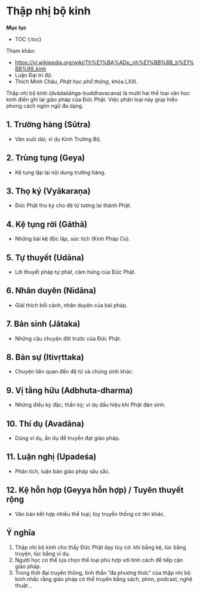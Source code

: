 # Thập nhị bộ kinh

**Mục lục**

- TOC
{:toc}

Tham khảo:

- <https://vi.wikipedia.org/wiki/Th%E1%BA%ADp_nh%E1%BB%8B_b%E1%BB%99_kinh>
- Luận Đại trí độ.
- Thích Minh Châu, *Phật học phổ thông*, khóa LXIII.

Thập nhị bộ kinh (dvādaśāṅga-buddhavacana) là mười hai thể loại văn học kinh điển ghi lại giáo pháp của Đức Phật. Việc phân loại này giúp hiểu phong cách ngôn ngữ đa dạng.

## 1. Trường hàng (Sūtra)

- Văn xuôi dài; ví dụ Kinh Trường Bộ.

## 2. Trùng tụng (Geya)

- Kệ tụng lặp lại nội dung trường hàng.

## 3. Thọ ký (Vyākaraṇa)

- Đức Phật thọ ký cho đệ tử tương lai thành Phật.

## 4. Kệ tụng rời (Gāthā)

- Những bài kệ độc lập, súc tích (Kinh Pháp Cú).

## 5. Tự thuyết (Udāna)

- Lời thuyết pháp tự phát, cảm hứng của Đức Phật.

## 6. Nhân duyên (Nidāna)

- Giải thích bối cảnh, nhân duyên của bài pháp.

## 7. Bản sinh (Jātaka)

- Những câu chuyện đời trước của Đức Phật.

## 8. Bản sự (Itivṛttaka)

- Chuyện liên quan đến đệ tử và chúng sinh khác.

## 9. Vị tằng hữu (Adbhuta-dharma)

- Những điều kỳ đặc, thần kỳ; ví dụ dấu hiệu khi Phật đản sinh.

## 10. Thí dụ (Avadāna)

- Dùng ví dụ, ẩn dụ để truyền đạt giáo pháp.

## 11. Luận nghị (Upadeśa)

- Phân tích, luận bàn giáo pháp sâu sắc.

## 12. Kệ hỗn hợp (Geyya hỗn hợp) / Tuyên thuyết rộng

- Văn bản kết hợp nhiều thể loại; tùy truyền thống có tên khác.

## Ý nghĩa

1. Thập nhị bộ kinh cho thấy Đức Phật dạy tùy cơ: khi bằng kệ, lúc bằng truyện, lúc bằng ví dụ.
2. Người học có thể lựa chọn thể loại phù hợp với tính cách để tiếp cận giáo pháp.
3. Trong thời đại truyền thông, tinh thần “đa phương thức” của thập nhị bộ kinh nhắc rằng giáo pháp có thể truyền bằng sách, phim, podcast, nghệ thuật…
